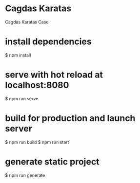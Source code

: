 # Cagdas Karatas
Cagdas Karatas Case

# install dependencies
$ npm install

# serve with hot reload at localhost:8080
$ npm run serve

# build for production and launch server
$ npm run build
$ npm run start

# generate static project
$ npm run generate
